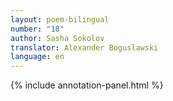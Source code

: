 ```yaml
---
layout: poem-bilingual
number: "18"
author: Sasha Sokolov
translator: Alexander Boguslawski
language: en
---
```


{% include annotation-panel.html %}